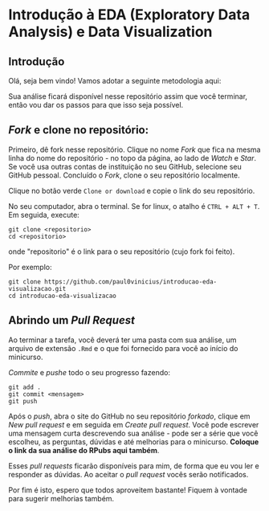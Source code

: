 # Introdução à EDA (Exploratory Data Analysis) e Data Visualization

## Introdução

Olá, seja bem vindo! Vamos adotar a seguinte metodologia aqui:

Sua análise ficará disponível nesse repositório assim que você terminar, então vou dar os passos para que isso seja possível.

## _Fork_ e clone no repositório:

Primeiro, dê fork nesse repositório. Clique no nome _Fork_ que fica na mesma linha do nome do repositório - no topo da página, ao lado de _Watch_ e _Star_. Se você usa outras contas de instituição no seu GitHub, selecione seu GitHub pessoal. Concluído o _Fork_, clone o seu repositório localmente.

Clique no botão verde `Clone or download` e copie o link do seu repositório.

No seu computador, abra o terminal. Se for linux, o atalho é `CTRL + ALT + T`. Em seguida, execute:

```
git clone <repositorio>
cd <repositorio>
```

onde "repositorio" é o link para o seu repositório (cujo fork foi feito).

Por exemplo:

```
git clone https://github.com/paul0vinicius/introducao-eda-visualizacao.git
cd introducao-eda-visualizacao
```

## Abrindo um _Pull Request_

Ao terminar a tarefa, você deverá ter uma pasta com sua análise, um arquivo de extensão `.Rmd` e o que foi fornecido para você ao início do minicurso.

_Commite_ e _pushe_ todo o seu progresso fazendo:

```
git add .
git commit <mensagem>
git push
```

Após o _push_, abra o site do GitHub no seu repositório _forkado_, clique em _New pull request_ e em seguida em _Create pull request_. Você pode escrever uma mensagem curta descrevendo sua análise - pode ser a série que você escolheu, as perguntas, dúvidas e até melhorias para o minicurso. **Coloque o link da sua análise do RPubs aqui também**.

Esses _pull requests_ ficarão disponíveis para mim, de forma que eu vou ler e responder as dúvidas. Ao aceitar o _pull request_ vocês serão notificados.

Por fim é isto, espero que todos aproveitem bastante! Fiquem à vontade para sugerir melhorias também.
